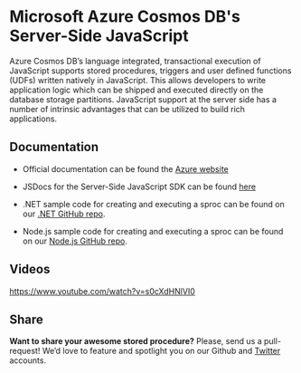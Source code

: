 # Microsoft Azure Cosmos DB's Server-Side JavaScript

Azure Cosmos DB’s language integrated, transactional execution of JavaScript supports stored procedures, triggers and user defined functions (UDFs) written natively in JavaScript. This allows developers to write application logic which can be shipped and executed directly on the database storage partitions. JavaScript support at the server side has a number of intrinsic advantages that can be utilized to build rich applications.

## Documentation

* Official documentation can be found the [Azure website](https://docs.microsoft.com/en-us/azure/cosmos-db/how-to-write-stored-procedures-triggers-udfs)

* JSDocs for the Server-Side JavaScript SDK can be found [here](http://azure.github.io/azure-cosmosdb-js-server/)

* .NET sample code for creating and executing a sproc can be found on our [.NET GitHub repo](https://github.com/Azure/azure-cosmos-dotnet-v2/tree/master/samples/code-samples/ServerSideScripts).

* Node.js sample code for creating and executing a sproc can be found on our [Node.js GitHub repo](https://github.com/Azure/azure-cosmosdb-node/tree/master/samples/ServerSideScripts).

## Videos

https://www.youtube.com/watch?v=s0cXdHNlVI0


## Share

**Want to share your awesome stored procedure?** Please, send us a pull-request! We’d love to feature and spotlight you on our Github and [Twitter](https://twitter.com/AzureCosmosDB) accounts.
